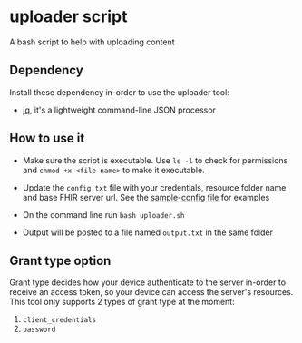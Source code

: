 # uploader script
A bash script to help with uploading content

## Dependency
Install these dependency in-order to use the uploader tool:
- [jq](https://formulae.brew.sh/formula/jq), it's a lightweight command-line JSON processor

## How to use it
- Make sure the script is executable. Use `ls -l` to check for permissions and `chmod +x <file-name>` to make it executable.

- Update the `config.txt` file with your credentials, resource folder name and base FHIR server url. See the [sample-config file](sample_config.txt) for examples

- On the command line run `bash uploader.sh`
- Output will be posted to a file named `output.txt` in the same folder

## Grant type option
Grant type decides how your device authenticate to the server in-order to receive an access token, so your device can access the server's resources.
This tool only supports 2 types of grant type at the moment:
1. `client_credentials`
2. `password`
